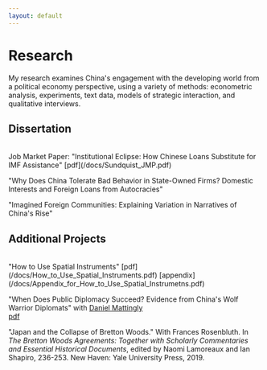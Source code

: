 ```yaml
---
layout: default
---
```


# Research

My research examines China's engagement with the developing world from a political economy perspective, using a variety of methods: econometric analysis, experiments, text data, models of strategic interaction, and qualitative interviews.


## Dissertation
<br>
Job Market Paper: "Institutional Eclipse: How Chinese Loans Substitute for IMF Assistance"  
[pdf](/docs/Sundquist_JMP.pdf)

"Why Does China Tolerate Bad Behavior in State-Owned Firms? Domestic Interests and Foreign Loans from Autocracies"

"Imagined Foreign Communities: Explaining Variation in Narratives of China's Rise"

## Additional Projects
<br>
"How to Use Spatial Instruments"  
[pdf](/docs/How_to_Use_Spatial_Instruments.pdf) [appendix](/docs/Appendix_for_How_to_Use_Spatial_Instrumetns.pdf)

"When Does Public Diplomacy Succeed? Evidence from China's Wolf Warrior Diplomats" with [Daniel Mattingly](http://daniel-mattingly.com/)  
[pdf](/docs/China_Public_Diplomacy_v4.pdf)

"Japan and the Collapse of Bretton Woods." With Frances Rosenbluth. In _The Bretton Woods Agreements: Together with Scholarly Commentaries and Essential Historical Documents_, edited by Naomi Lamoreaux and Ian Shapiro, 236-253. New Haven: Yale University Press, 2019.




